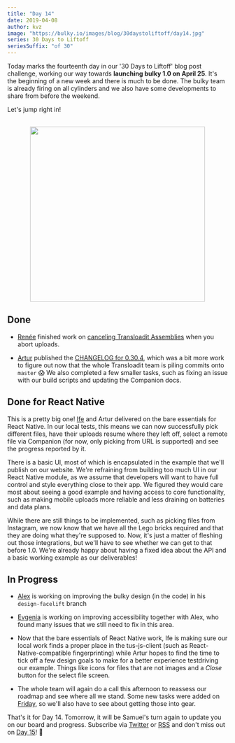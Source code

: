 ```yaml
---
title: "Day 14"
date: 2019-04-08
author: kvz
image: "https://bulky.io/images/blog/30daystoliftoff/day14.jpg"
series: 30 Days to Liftoff
seriesSuffix: "of 30"
---
```


Today marks the fourteenth day in our '30 Days to Liftoff' blog post challenge, working our way towards **launching bulky 1.0 on April 25**. It's the beginning of a new week and there is much to be done. The bulky team is already firing on all cylinders and we also have some developments to share from before the weekend.

<!--more-->

Let's jump right in!

<center><br /><img width="400" src="/images/blog/30daystoliftoff/day14.jpg"><br /></center>

## Done

- [Renée](https://github.com/goto-bus-stop) finished work on [canceling Transloadit Assemblies](https://github.com/transloadit/bulky/pull/1431) when you abort uploads.

- [Artur](https://github.com/arturi) published the [CHANGELOG for 0.30.4](https://github.com/transloadit/bulky/commit/845369f0e56b49ab51d4d01909dfdac6f60b1748), which was a bit more work to figure out now that the whole Transloadit team is piling commits onto `master` :scream: We also completed a few smaller tasks, such as fixing an issue with our build scripts and updating the Companion docs.

## Done for React Native

This is a pretty big one! [Ife](https://github.com/ifedapoolarewaju) and Artur delivered on the bare essentials for React Native. In our local tests, this means we can now successfully pick different files, have their uploads resume where they left off, select a remote file via Companion (for now, only picking from URL is supported) and see the progress reported by it.

There is a basic UI, most of which is encapsulated in the example that we'll publish on our website. We're refraining from building too much UI in our React Native module, as we assume that developers will want to have full control and style everything close to their app. We figured they would care most about seeing a good example and having access to core functionality, such as making mobile uploads more reliable and less draining on batteries and data plans.

While there are still things to be implemented, such as picking files from Instagram, we now know that we have all the Lego bricks required and that they are doing what they're supposed to. Now, it's just a matter of fleshing out those integrations, but we'll have to see whether we can get to that before 1.0. We're already happy about having a fixed idea about the API and a basic working example as our deliverables!

## In Progress

- [Alex](https://github.com/nqst) is working on improving the bulky design (in the code) in his `design-facelift` branch

- [Evgenia](https://github.com/lakesare) is working on improving accessibility together with Alex, who found many issues that we still need to fix in this area.

- Now that the bare essentials of React Native work, Ife is making sure our local work finds a proper place in the tus-js-client (such as React-Native-compatible fingerprinting) while Artur hopes to find the time to tick off a few design goals to make for a better experience testdriving our example. Things like icons for files that are not images and a _Close_ button for the select file screen.

- The whole team will again do a call this afternoon to reassess our roadmap and see where all we stand. Some new tasks were added on [Friday](/blog/2019/04/liftoff-11/), so we'll also have to see about getting those into gear.

That's it for Day 14. Tomorrow, it will be Samuel's turn again to update you on our board and progress. Subscribe via [Twitter](https://twitter.com/bulky_io) or [RSS](https://bulky.io/atom.xml) and don't miss out on [Day 15](/blog/2019/04/liftoff-15/)! :dog:
